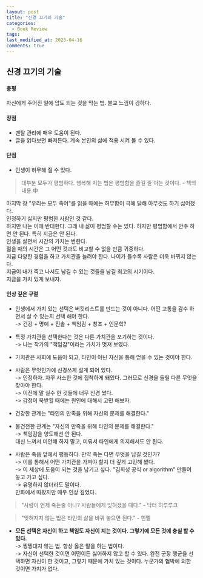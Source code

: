 ```yaml
---
layout: post
title: "신경 끄기의 기술"
categories:
  - Book Review
tags:
last_modified_at: 2023-04-16
comments: true
---
```

## 신경 끄기의 기술
#### 총평
자신에게 주어진 일에 압도 되는 것을 막는 법. 불교 느낌이 강하다. 

#### 장점
- 맨탈 관리에 매우 도움이 된다.  
- 글을 읽다보면 빠져든다. 계속 본인의 삶에 적용 시켜 볼 수 있다. 

#### 단점
- 인생이 허무해 질 수 있다. 

> 대부분 모두가 평범하다. 행복해 지는 법은 평범함을 즐길 줄 아는 것이다. - 책의 내용 中  

마지막 장 "우리는 모두 죽어"를 읽을 때에는 허무함이 극에 달해 아무것도 하기 싫어졌다.  
인정하기 싫지만 평범한 사람인 것 같다.  
하지만 나는 이에 반대한다. 그래 내 삶이 평범할 수는 있다. 하지만 평범함에서 안주 하면 안 된다. 특히 지금은 안 된다.   
인생을 살면서 시간의 가치는 변한다.  
젊을 때의 시간은 그 어떤 것과도 비교할 수 없을 만큼 귀중하다.  
지금 다양한 경험을 하고 가치관을 늘려야 한다. 나이가 들수록 사람은 더욱 바뀌지 않는다.  
지금이 내가 죽고 나서도 남길 수 있는 것들을 남길 최고의 시기이다.  
지금을 가치 있게 보내자.  

#### 인상 깊은 구절
- 인생에서 가치 있는 선택은 버킷리스트를 만드는 것이 아니다. 어떤 고통을 감수 하면서 살 수 있는지 선택 해야 한다.  
-> 건강 + 명예 + 진솔 + 책임감 + 창조 + 인문학?  
- 특정 가치관을 선택한다는 것은 다른 가치관을 포기하는 것이다.  
-> 나는 작가의 "책임감"이라는 가치가 멋져 보였다.  
- 가치관은 사회에 도움이 되고, 타인이 아닌 자신을 통해 얻을 수 있는 것이야 한다. 

- 사람은 무엇인가에 신경쓰게 설계 되어 있다.  
-> 인정하자. 자꾸 사소한 것에 집착하게 돼있다. 그러므로 신경을 돌릴 다른 무엇을 찾아야 한다.  
-> 이전에 말 실수 한 것들에 너무 신경 썼다.  
-> 감정이 북받힐 때에는 원인에 대해서 고민 해보자.   

- 건강한 관계는 "타인의 만족을 위해 자신의 문제를 해결한다."  
- 불건전한 관계는 "자신의 만족을 위해 타인의 문제를 해결한다."  
-> 책임감을 양도해선 안 된다.  
대신 느껴서 미안해 하지 말고, 미뤄서 타인에게 의지해서도 안 된다.  

- 사람은 죽음 앞에서 평등하다. 만약 죽는 다면 무엇을 남길 것인가?  
-> 이를 통해서 어떤 가치관을 가져야 할지 더 깊게 고민해 봤다.  
-> 이 세상에 도움이 되는 것을 남기고 싶다. "김희성 공식 or algorithm" 만들어 놓고 가고 싶다.  
-> 유명하지 않더라도 말이다.  
만화에서 따왔지만 매우 인상 깊었다.  

> "사람이 언제 죽는줄 아나? 사람들에게 잊혀졌을 때다." - 닥터 히루루크  

> "잊혀지지 않는 법은 타인의 삶을 바꿔 놓으면 된다." - 힌멜

- **모든 선택은 자신이 하고 책임도 자신이 지는 것이다. 그렇기에 모든 것에 충실 할 수 있다.**  
-> 찡찡대지 않는 법. 항상 옳은 말을 하는 법이다.  
-> 자신이 선택한 것이면 어떤이든 싫어하지 않고 할 수 있다. 완전 군장 행군을 선택하면 자신이 한 것이고, 그렇기 때문에 가치 있는 것이다. 
누군가의 협박에 의한 것이면 가치가 없다.  
